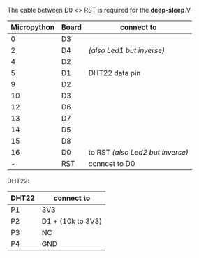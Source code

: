 The cable between D0 <> RST is required for the **deep-sleep**.V

| Micropython | Board | connect to |
| ----------- | ----- | ---------- |
| 0           | D3    |            |
| 2           | D4    | *(also Led1 but inverse)* |
| 4           | D2    |            |
| 5           | D1    | DHT22 data pin |
| 9           | D2    |            |
| 10          | D3    |            |
| 12          | D6    |            |
| 13          | D7    |            |
| 14          | D5    |            |
| 15          | D8    |            |
| 16          | D0    | to RST *(also Led2 but inverse)* |
| -           | RST   | conncet to D0 |


DHT22:

| DHT22 | connect to |
| ----- | ---------- |
| P1    | 3V3        |
| P2    | D1 + (10k to 3V3) |
| P3    | NC         |
| P4    | GND        |
